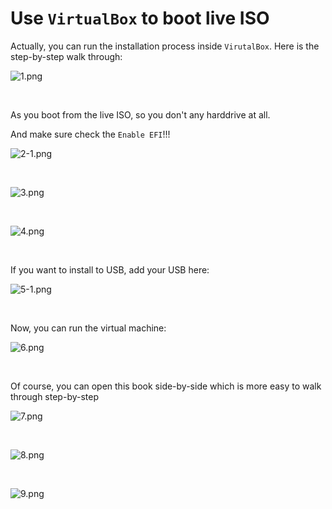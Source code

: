 # Use `VirtualBox` to boot live ISO

Actually, you can run the installation process inside `VirutalBox`. Here is the step-by-step walk through:

![1.png](./images/virtual-box-installation/1.png)

</br>

As you boot from the live ISO, so you don't any harddrive at all.

And make sure check the `Enable EFI`!!!

![2-1.png](./images/virtual-box-installation/2-1.png)

</br>

![3.png](./images/virtual-box-installation/3.png)

</br>

![4.png](./images/virtual-box-installation/4.png)

</br>

If you want to install to USB, add your USB here:

![5-1.png](./images/virtual-box-installation/5-1.png)

</br>

Now, you can run the virtual machine:

![6.png](./images/virtual-box-installation/6.png)

</br>

Of course, you can open this book side-by-side which is more easy to walk through step-by-step

![7.png](./images/virtual-box-installation/7.png)

</br>

![8.png](./images/virtual-box-installation/8.png)

</br>

![9.png](./images/virtual-box-installation/9.png)

</br>

